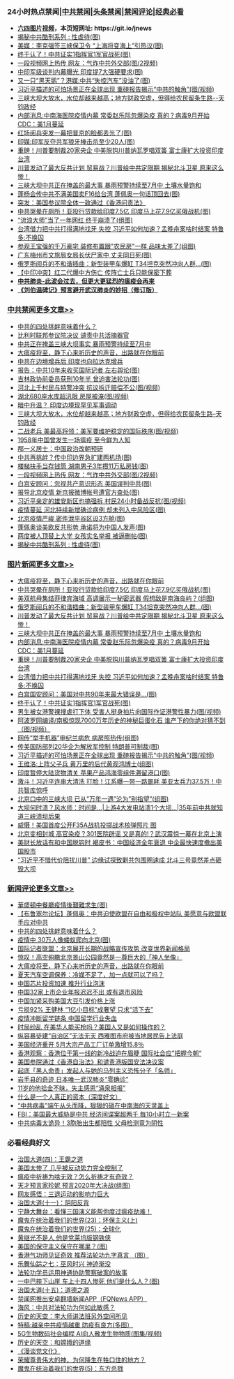 <div id="tt">
<h3>24小时热点禁闻|<a href="#%E4%B8%AD%E5%85%B1%E7%A6%81%E9%97%BB%E6%9B%B4%E5%A4%9A%E6%96%87%E7%AB%A0">中共禁闻</a>|<a href="#%E5%9B%BE%E7%89%87%E6%96%B0%E9%97%BB%E6%9B%B4%E5%A4%9A%E6%96%87%E7%AB%A0">头条禁闻</a>|<a href="#%E6%96%B0%E9%97%BB%E8%AF%84%E8%AE%BA%E6%9B%B4%E5%A4%9A%E6%96%87%E7%AB%A0">禁闻评论|<a href="#%E5%BF%85%E7%9C%8B%E7%BB%8F%E5%85%B8%E5%A5%BD%E6%96%87">经典必看</a></h3>
<ul>
<li><b><a href="http://d1.bdrive.tk/64.mp4" target="_blank">六四图片视频</a>，本页短网址: https://git.io/jnews</b></li>
<li><a href="https://github.com/fqnews/bnews/blob/master/cbnews/20200625/1350277.md">揭秘中共酷刑系列 : 性虐待(图)</a></li>
<li><a href="https://github.com/fqnews/bnews/blob/master/cbnews/20200625/1350259.md">美媒：李克强签三峡保卫令 “上海将变海上”引热议(图)</a></li>
<li><a href="https://github.com/fqnews/bnews/blob/master/topimagenews/20200625/1350354.md">终于认了！中共证实1指挥官1军官战死(图)</a></li>
<li><a href="https://github.com/fqnews/bnews/blob/master/cbnews/20200625/1350393.md">一段视频网上热传 网友：气炸中共外交部(图/2视频)</a></li>
<li><a href="https://github.com/fqnews/bnews/blob/master/cbnews/20200625/1350180.md">中印军级谈判内幕曝光 印度提7大强硬要求(图)</a></li>
<li><a href="https://github.com/fqnews/bnews/blob/master/cbnews/20200625/1350260.md">又一只“黑天鹅”？港媒:中共“失控汽车”没油了(图)</a></li>
<li><a href="https://github.com/fqnews/bnews/blob/master/topimagenews/20200625/1350233.md">习近平描述的可怕场景正在全球出现 重磅报告揭示“中共的触角”(图/视频)</a></li>
<li><a href="https://github.com/fqnews/bnews/blob/master/cbnews/20200625/1350420.md">三峡大坝大放水，水位却越来越高；地方财政空虚，但得给农民留条生路--天钧政经</a></li>
<li><a href="https://github.com/fqnews/bnews/blob/master/topimagenews/20200625/1350451.md">内部消息:中南海医院疫情内幕 常委赵乐际忽爆染疫 真的？病毒9月开始 CDC：美1月蔓延</a></li>
<li><a href="https://github.com/fqnews/bnews/blob/master/comments/20200625/1350434.md">红场阅兵突发一幕把普京的脸都丢光了(图)</a></li>
<li><a href="https://github.com/fqnews/bnews/blob/master/cbnews/20200625/1350229.md">印媒:印军反夺共军狼牙棒击杀至少20人(图)</a></li>
<li><a href="https://github.com/fqnews/bnews/blob/master/topimagenews/20200625/1350392.md">重磅！川普要制裁20家央企 中美脱钩川普纳瓦罗唱双簧 富士康扩大投资印度台湾</a></li>
<li><a href="https://github.com/fqnews/bnews/blob/master/topimagenews/20200625/1350485.md">川普发动了最大反共计划 贸易战？川普给中共定限期 揭秘北斗卫星 原来这么惨！</a></li>
<li><a href="https://github.com/fqnews/bnews/blob/master/topimagenews/20200625/1350464.md">三峡大坝中共正在掩盖的最大事 暴雨预警持续至7月中 土壤水量饱和</a></li>
<li><a href="https://github.com/fqnews/bnews/blob/master/cnnews/hknews/20200625/1350290.md">蓬杨会传中共不满美国卖F16给台湾 蓬佩奥一句话顶回去(图)</a></li>
<li><a href="https://github.com/fqnews/bnews/blob/master/headline/20200626/1350543.md">突发：美国参议院全体一致通过《香港问责法》</a></li>
<li><a href="https://github.com/fqnews/bnews/blob/master/topimagenews/20200625/1350524.md">中共哭晕在厕所！亚投行贷款给印度7.5亿 印度马上花7.9亿买俄战机(图)</a></li>
<li><a href="https://github.com/fqnews/bnews/blob/master/cnnews/20200625/1350305.md">“流浪大师”当了一年网红 终于崩溃了(组图)</a></li>
<li><a href="https://github.com/fqnews/bnews/blob/master/topimagenews/20200625/1350378.md">台湾借力把中共打得满地找牙 失控 习近平如何加速？孟晚舟案啥时结案 特鲁多:不换囚</a></li>
<li><a href="https://github.com/fqnews/bnews/blob/master/yule/20200626/1350541.md">参观王宝强的千万豪宅 装修布置跟"农民房"一样 品味太差了(组图)</a></li>
<li><a href="https://github.com/fqnews/bnews/blob/master/cbnews/20200625/1350221.md">广东梅州市文旅局女局长伏尸家中 丈夫同日死(图)</a></li>
<li><a href="https://github.com/fqnews/bnews/blob/master/topimagenews/20200625/1350506.md">俄罗斯阅兵的不和谐插曲：新型装甲车爆缸 T34坦克突然冲向人群...(图)</a></li>
<li><a href="https://github.com/fqnews/bnews/blob/master/comments/20200625/1350449.md">【中印冲突】红二代爆中方伤亡 传阵亡士兵只能保密下葬</a></li>
<li><b><a href="https://github.com/fqnews/bnews/blob/master/comments/20200211/1275071.md" target="_blank">中共肺炎-此波会过去，但更大更猛烈的瘟疫会再来</a></b></li>
<li><b><a href="https://github.com/fqnews/bnews/blob/master/comments/20200207/1272816.md" target="_blank">《刘伯温碑记》预言避开武汉肺炎的妙招（修订版）</a></b></li>
</ul>
</div>

<div class="catlist">
<h3><a href="https://github.com/fqnews/bnews/blob/master/cbnews/" target="_blank">中共禁闻</a><span><a href="https://github.com/fqnews/bnews/blob/master/cbnews/" target="_blank" rel="nofollow">更多文章>></a></span></h3>
<ul>
<li><a href="https://github.com/fqnews/bnews/blob/master/comments/20200626/783193.md" target="_blank">中共的四处挑衅意味着什么？</a></li>
<li><a href="https://github.com/fqnews/bnews/blob/master/cbnews/20200626/1350460.md" target="_blank">比利时联邦参议院决议 谴责中共活摘器官</a></li>
<li><a href="https://github.com/fqnews/bnews/blob/master/cbnews/20200626/1350505.md" target="_blank">中共正在掩盖三峡大坝事实 暴雨预警持续至7月中</a></li>
<li><a href="https://github.com/fqnews/bnews/blob/master/comments/20200626/1350540.md" target="_blank">大瘟疫将至，静下心来听历史的声音，出路就在你眼前</a></li>
<li><a href="https://github.com/fqnews/bnews/blob/master/cbnews/20200626/1350627.md" target="_blank">中共在边境增兵后 印度也向拉达克增兵</a></li>
<li><a href="https://github.com/fqnews/bnews/blob/master/cbnews/20200626/1350583.md" target="_blank">报告：中共10年来收买国际记者 左右舆论(图)</a></li>
<li><a href="https://github.com/fqnews/bnews/blob/master/cbnews/20200626/1350582.md" target="_blank">吉林政协前委员获刑10年半 曾迫害法轮功(图)</a></li>
<li><a href="https://github.com/fqnews/bnews/blob/master/cbnews/20200626/1350576.md" target="_blank">河北上千村民与特警冲突 抗议拆迁赔偿不公(图/视频)</a></li>
<li><a href="https://github.com/fqnews/bnews/blob/master/cbnews/20200626/1350575.md" target="_blank">湖北680座水库超汛限 房屋被淹(图/视频)</a></li>
<li><a href="https://github.com/fqnews/bnews/blob/master/cbnews/20200625/1350489.md" target="_blank">暗中升温？ 印度边境现罕见军事调动</a></li>
<li><a href="https://github.com/fqnews/bnews/blob/master/cbnews/20200625/1350420.md" target="_blank">三峡大坝大放水，水位却越来越高；地方财政空虚，但得给农民留条生路&#8211;天钧政经</a></li>
<li><a href="https://github.com/fqnews/bnews/blob/master/cbnews/20200625/1350409.md" target="_blank">二战老兵 美最高将领：美军要维护稳定的国际秩序(图/视频)</a></li>
<li><a href="https://github.com/fqnews/bnews/blob/master/cbnews/20200625/1346850.md" target="_blank">1958年中国曾发生一场瘟疫 至今鲜为人知</a></li>
<li><a href="https://github.com/fqnews/bnews/blob/master/comments/20200625/1349659.md" target="_blank">邴一义居士：中国政治改朝预研</a></li>
<li><a href="https://github.com/fqnews/bnews/blob/master/cbnews/20200625/1350395.md" target="_blank">中共再挑衅？传中印边界急扩建两机场(图)</a></li>
<li><a href="https://github.com/fqnews/bnews/blob/master/cbnews/20200625/1350394.md" target="_blank">楼梯扶手当存钱筒 湖南男子3年攒11万私房钱(图)</a></li>
<li><a href="https://github.com/fqnews/bnews/blob/master/cbnews/20200625/1350393.md" target="_blank">一段视频网上热传 网友：气炸中共外交部(图/2视频)</a></li>
<li><a href="https://github.com/fqnews/bnews/blob/master/cbnews/20200625/1350372.md" target="_blank">白宫安顾问：忽视共产意识形态 美国误判中共(图)</a></li>
<li><a href="https://github.com/fqnews/bnews/blob/master/cbnews/20200625/1350364.md" target="_blank">报导北京疫情 新京报微博帐号遭官方查处(图)</a></li>
<li><a href="https://github.com/fqnews/bnews/blob/master/cbnews/20200625/1350337.md" target="_blank">习近平亲定的雄安新区也搞强拆 村民24小时备战反抗(图/视频)</a></li>
<li><a href="https://github.com/fqnews/bnews/blob/master/cbnews/20200625/1350313.md" target="_blank">疫情蔓延 河北持续新增确诊病例 却未列入中风险区(图)</a></li>
<li><a href="https://github.com/fqnews/bnews/blob/master/cbnews/20200625/1350309.md" target="_blank">北京疫情严峻 密件泄平谷区设3方舱(图)</a></li>
<li><a href="https://github.com/fqnews/bnews/blob/master/cbnews/20200625/1350279.md" target="_blank">蓬佩奥谈美欧反共形势 承诺将为中国人发声(图)</a></li>
<li><a href="https://github.com/fqnews/bnews/blob/master/cbnews/20200625/1350278.md" target="_blank">两度被人顶替上大学 女孩实名举报 被逼删帖(图)</a></li>
<li><a href="https://github.com/fqnews/bnews/blob/master/cbnews/20200625/1350277.md" target="_blank">揭秘中共酷刑系列 : 性虐待(图)</a></li>

</ul>
</div>
<div class="catlist">
<h3><a href="https://github.com/fqnews/bnews/blob/master/topimagenews/" target="_blank">图片新闻</a><span><a href="https://github.com/fqnews/bnews/blob/master/topimagenews/" target="_blank" rel="nofollow">更多文章>></a></span></h3>
<ul>
<li><a href="https://github.com/fqnews/bnews/blob/master/comments/20200626/1350540.md" target="_blank">大瘟疫将至，静下心来听历史的声音，出路就在你眼前</a></li>
<li><a href="https://github.com/fqnews/bnews/blob/master/topimagenews/20200625/1350524.md" target="_blank">中共哭晕在厕所！亚投行贷款给印度7.5亿 印度马上花7.9亿买俄战机(图)</a></li>
<li><a href="https://github.com/fqnews/bnews/blob/master/topimagenews/20200625/1350513.md" target="_blank">美双航母集结菲律宾海域 高调展示一秘密武器 假想敌是南海岛屿？(组图)</a></li>
<li><a href="https://github.com/fqnews/bnews/blob/master/topimagenews/20200625/1350506.md" target="_blank">俄罗斯阅兵的不和谐插曲：新型装甲车爆缸 T34坦克突然冲向人群&#8230;(图)</a></li>
<li><a href="https://github.com/fqnews/bnews/blob/master/topimagenews/20200625/1350485.md" target="_blank">川普发动了最大反共计划 贸易战？川普给中共定限期 揭秘北斗卫星 原来这么惨！</a></li>
<li><a href="https://github.com/fqnews/bnews/blob/master/topimagenews/20200625/1350464.md" target="_blank">三峡大坝中共正在掩盖的最大事 暴雨预警持续至7月中 土壤水量饱和</a></li>
<li><a href="https://github.com/fqnews/bnews/blob/master/topimagenews/20200625/1350451.md" target="_blank">内部消息:中南海医院疫情内幕 常委赵乐际忽爆染疫 真的？病毒9月开始 CDC：美1月蔓延</a></li>
<li><a href="https://github.com/fqnews/bnews/blob/master/topimagenews/20200625/1350392.md" target="_blank">重磅！川普要制裁20家央企 中美脱钩川普纳瓦罗唱双簧 富士康扩大投资印度台湾</a></li>
<li><a href="https://github.com/fqnews/bnews/blob/master/topimagenews/20200625/1350378.md" target="_blank">台湾借力把中共打得满地找牙 失控 习近平如何加速？孟晚舟案啥时结案 特鲁多:不换囚</a></li>
<li><a href="https://github.com/fqnews/bnews/blob/master/topimagenews/20200625/1350377.md" target="_blank">白宫国安顾问：美国对中共90年来最大错误是…(图)</a></li>
<li><a href="https://github.com/fqnews/bnews/blob/master/topimagenews/20200625/1350354.md" target="_blank">终于认了！中共证实1指挥官1军官战死(图)</a></li>
<li><a href="https://github.com/fqnews/bnews/blob/master/topimagenews/20200625/1350353.md" target="_blank">男生被女港警裸搜虐打下体 受害人挺身拍片向国际作证港警性暴力(图/视频)</a></li>
<li><a href="https://github.com/fqnews/bnews/blob/master/topimagenews/20200625/1350348.md" target="_blank">阿波罗网编译/南极惊现7000万年历史的神秘巨蛋化石 谁产下的你绝对猜不到（图/视频）</a></li>
<li><a href="https://github.com/fqnews/bnews/blob/master/topimagenews/20200625/1350248.md" target="_blank">网传“举手机器”申纪兰病危 病房照热传(组图)</a></li>
<li><a href="https://github.com/fqnews/bnews/blob/master/topimagenews/20200625/1350247.md" target="_blank">传美国防部列20华企为解放军控制 特朗普可制裁(图)</a></li>
<li><a href="https://github.com/fqnews/bnews/blob/master/topimagenews/20200625/1350233.md" target="_blank">习近平描述的可怕场景正在全球出现 重磅报告揭示“中共的触角”(图/视频)</a></li>
<li><a href="https://github.com/fqnews/bnews/blob/master/topimagenews/20200625/1350118.md" target="_blank">王维洛:上阵父子兵 黄万里的后代黄观鸿博士(组图)</a></li>
<li><a href="https://github.com/fqnews/bnews/blob/master/topimagenews/20200625/1350030.md" target="_blank">印度暂停大陆货物清关 苹果产品鸿海零组件滞留港口(图)</a></li>
<li><a href="https://github.com/fqnews/bnews/blob/master/topimagenews/20200624/1349993.md" target="_blank">激斗！习近平连串大清洗 打脸！江系曝一带一路噩耗 美亚太兵力37.5万！中共智库惊呼</a></li>
<li><a href="https://github.com/fqnews/bnews/blob/master/topimagenews/20200624/1349974.md" target="_blank">北京口中的三峡大坝 已从&#8221;万年一遇&#8221;沦为&#8221;别指望&#8221;(组图)</a></li>
<li><a href="https://github.com/fqnews/bnews/blob/master/topimagenews/20200624/1349948.md" target="_blank">大坝何时溃？风水师：时间是…|上游4大发电站溃1个大坝&#8230;|35年前中共就知道三峡溃坝后果</a></li>
<li><a href="https://github.com/fqnews/bnews/blob/master/topimagenews/20200624/1349927.md" target="_blank">威慑！美国首度公开F35A战机投掷战术核弹照片 图</a></li>
<li><a href="https://github.com/fqnews/bnews/blob/master/topimagenews/20200624/1349926.md" target="_blank">北京变相封城 高官染疫？301医院辟谣 又是真的!？武汉震惊一幕在北京上演</a></li>
<li><a href="https://github.com/fqnews/bnews/blob/master/topimagenews/20200624/1349821.md" target="_blank">美财长放话有和中国脱钩时 褐皮书：中国经济全年衰退 中企最快速度撤出美国股市</a></li>
<li><a href="https://github.com/fqnews/bnews/blob/master/topimagenews/20200624/1349806.md" target="_blank">“习近平不惜代价阻扰川普” 边缘试探致剿共包围圈速成 北斗三号竟然差点砸毁大坝</a></li>

</ul>
</div>
<div class="catlist">
<h3><a href="https://github.com/fqnews/bnews/blob/master/comments/" target="_blank">新闻评论</a><span><a href="https://github.com/fqnews/bnews/blob/master/comments/" target="_blank" rel="nofollow">更多文章>></a></span></h3>
<ul>
<li><a href="https://github.com/fqnews/bnews/blob/master/comments/20200626/1350657.md" target="_blank">華盛頓中餐廳疫情後艱難求生(图)</a></li>
<li><a href="https://github.com/fqnews/bnews/blob/master/comments/20200626/1350654.md" target="_blank">【布鲁塞尔论坛】蓬佩奥：中共迫使欧盟在自由和极权中站队 美愿意与欧盟联手应对中共</a></li>
<li><a href="https://github.com/fqnews/bnews/blob/master/comments/20200626/783193.md" target="_blank">中共的四处挑衅意味着什么？</a></li>
<li><a href="https://github.com/fqnews/bnews/blob/master/comments/20200626/1350650.md" target="_blank">疫情中 30万人像蝼蚁爬向北京(图)</a></li>
<li><a href="https://github.com/fqnews/bnews/blob/master/comments/20200626/1350645.md" target="_blank">国际记者联盟：北京展开长期的战略宣传攻势 改变世界新闻格局</a></li>
<li><a href="https://github.com/fqnews/bnews/blob/master/comments/20200626/1350644.md" target="_blank">惊叹！高空俯瞰北京景山公园竟然是一尊巨大的「神人坐像」</a></li>
<li><a href="https://github.com/fqnews/bnews/blob/master/comments/20200626/1350540.md" target="_blank">大瘟疫将至，静下心来听历史的声音，出路就在你眼前</a></li>
<li><a href="https://github.com/fqnews/bnews/blob/master/comments/20200626/1350637.md" target="_blank">夏天汽车空调保养：冷媒不足了，加一点就可以了吗？</a></li>
<li><a href="https://github.com/fqnews/bnews/blob/master/comments/20200626/1350626.md" target="_blank">中国芯片投资加速 推升行业泡沫</a></li>
<li><a href="https://github.com/fqnews/bnews/blob/master/comments/20200626/1350625.md" target="_blank">中国32家上市企业年报迟迟不出 或有退市风险</a></li>
<li><a href="https://github.com/fqnews/bnews/blob/master/comments/20200626/1350622.md" target="_blank">中国加紧采购美国大豆引发价格上涨</a></li>
<li><a href="https://github.com/fqnews/bnews/blob/master/comments/20200626/1350621.md" target="_blank">亏损92% 王健林 “1亿小目标”成奢望 只求“活下去”</a></li>
<li><a href="https://github.com/fqnews/bnews/blob/master/comments/20200626/1350620.md" target="_blank">疫情冲断留学链条 中国留学行业失血</a></li>
<li><a href="https://github.com/fqnews/bnews/blob/master/comments/20200626/1350619.md" target="_blank">时局纷乱 在美华人能买枪吗？美国人又是如何操作的？</a></li>
<li><a href="https://github.com/fqnews/bnews/blob/master/comments/20200626/1350618.md" target="_blank">纵容暴徒建“自治区”无法无天 西雅图市府被当地居民告上法庭</a></li>
<li><a href="https://github.com/fqnews/bnews/blob/master/comments/20200626/1350617.md" target="_blank">美国经济重开 5月大宗产品工厂订单激增15.8％</a></li>
<li><a href="https://github.com/fqnews/bnews/blob/master/comments/20200626/1350614.md" target="_blank">香港观察：香港位于第一线的新冷战迫在眉睫   国际社会应”把握今朝“</a></li>
<li><a href="https://github.com/fqnews/bnews/blob/master/comments/20200626/1350606.md" target="_blank">美国参院通过《香港自治法》和谴责港版国安法决议案</a></li>
<li><a href="https://github.com/fqnews/bnews/blob/master/comments/20200626/1350605.md" target="_blank">起底「黑人命贵」发起人与她的马列主义恐怖分子「名师」</a></li>
<li><a href="https://github.com/fqnews/bnews/blob/master/comments/20200626/1350598.md" target="_blank">岩手县的奇迹 日本唯一武汉肺炎“零确诊”</a></li>
<li><a href="https://github.com/fqnews/bnews/blob/master/comments/20200626/1350592.md" target="_blank">11岁的他拾金不昧，失主感恩“涌泉相报”</a></li>
<li><a href="https://github.com/fqnews/bnews/blob/master/comments/20200626/1350591.md" target="_blank">什么是一个人真正的资本（深度好文）</a></li>
<li><a href="https://github.com/fqnews/bnews/blob/master/comments/20200626/1350590.md" target="_blank">“中共病毒”端午从头而降，狠狠的砸在中南海的天灵盖上</a></li>
<li><a href="https://github.com/fqnews/bnews/blob/master/comments/20200626/1350578.md" target="_blank">FBI：美国最大威胁是中共 经济间谍案超两千 每10小时立一新案</a></li>
<li><a href="https://github.com/fqnews/bnews/blob/master/comments/20200626/1350577.md" target="_blank">中共病毒太诡异！3胞胎出生都阳性  父母检测竟为阴性</a></li>

</ul>
</div>

<div class="catlist">
<h3>必看经典好文</h3>
<ul>
<li><a href="https://github.com/fqnews/bnews/blob/master/cbnews/20180310/912637.md" target="_blank">治国大道(四)：王霸之道</a></li>
<li><a href="https://github.com/fqnews/bnews/blob/master/comments/20200624/1349702.md" target="_blank">美国太惨了 几乎被反动势力完全控制了</a></li>
<li><a href="https://github.com/fqnews/bnews/blob/master/comments/20200502/1322275.md" target="_blank">瘟疫中祈祷为啥无效？怎么祈祷才有奇效？</a></li>
<li><a href="https://github.com/fqnews/bnews/blob/master/topimagenews/20200513/1327828.md" target="_blank">天才预言家珍妮 预言2020年大决战(组图)</a></li>
<li><a href="https://github.com/fqnews/bnews/blob/master/cbnews/20200126/1265515.md" target="_blank">网友感悟：三退运动的影响力巨大</a></li>
<li><a href="https://github.com/fqnews/bnews/blob/master/cbnews/20180317/915893.md" target="_blank">治国大道(十一)：阴阳反背</a></li>
<li><a href="https://github.com/fqnews/bnews/blob/master/comments/20200527/1273654.md" target="_blank">宁静大舞台：看懂三国演义能帮你度过瘟疫劫难！</a></li>
<li><a href="https://github.com/fqnews/bnews/blob/master/ssgc/20180904/993719.md" target="_blank">魔鬼在统治着我们的世界(23)：环保主义(上)</a></li>
<li><a href="https://github.com/fqnews/bnews/blob/master/comments/20181017/1014654.md" target="_blank">魔鬼在统治着我们的世界(25)：全球化</a></li>
<li><a href="https://github.com/fqnews/bnews/blob/master/lifebaike/20190522/1131765.md" target="_blank">黄继光不是人 他是党莱坞版钢铁侠</a></li>
<li><a href="https://github.com/fqnews/bnews/blob/master/lifebaike/20200520/1331379.md" target="_blank">美国的保守主义保守在哪里？(图)</a></li>
<li><a href="https://github.com/fqnews/bnews/blob/master/comments/20200517/1330064.md" target="_blank">香港气功师见证奇效 推荐法轮功九字真言 （图）</a></li>
<li><a href="https://github.com/fqnews/bnews/blob/master/tculture/20190101/792550.md" target="_blank">乐舞仙踪之七：巫风时兴 神迹渐没</a></li>
<li><a href="https://github.com/fqnews/bnews/blob/master/cbnews/20170626/780479.md" target="_blank">法轮功学员运用神通协助警察破案的故事</a></li>
<li><a href="https://github.com/fqnews/bnews/blob/master/cbnews/20200611/1343057.md" target="_blank">一中巴摔下山崖 车上十四人惨死 他们是什么人？(图)</a></li>
<li><a href="https://github.com/fqnews/bnews/blob/master/topimagenews/20180322/917868.md" target="_blank">治国大道(十五)：道德之源</a></li>
<li><a href="https://github.com/fqnews/bnews/blob/master/comments/20200503/1322531.md" target="_blank">禁闻网推出安卓翻墙新闻APP（FQNews APP）</a></li>
<li><a href="https://github.com/fqnews/bnews/blob/master/comments/20191218/1228234.md" target="_blank">海风：中共对法轮功为何如此敏感？</a></li>
<li><a href="https://github.com/fqnews/bnews/blob/master/tculture/20121025/73064.md" target="_blank">历史的天空：李大师讲法班另外空间所见</a></li>
<li><a href="https://github.com/fqnews/bnews/blob/master/ccpdope/20200425/1319297.md" target="_blank">特稿:越亲中共疫情越重 防疫有良方(多图）</a></li>
<li><a href="https://github.com/fqnews/bnews/blob/master/topimagenews/20200527/1335347.md" target="_blank">5G生物数码社会编程 AI向人散发生物物质(图集/视频)</a></li>
<li><a href="https://github.com/fqnews/bnews/blob/master/cbnews/20190219/1083302.md" target="_blank">历史的天空：和嫦娥的道缘</a></li>
<li><a href="https://github.com/fqnews/bnews/blob/master/comments/20200521/783167.md" target="_blank">《漫谈党文化》</a></li>
<li><a href="https://github.com/fqnews/bnews/blob/master/comments/20200618/1346830.md" target="_blank">荣耀尊贵伟大的神，为何降生在牲口住的地方？</a></li>
<li><a href="https://github.com/fqnews/bnews/blob/master/topimagenews/20180524/946967.md" target="_blank">魔鬼在统治着我们的世界(5)：东方杀戮</a></li>

</ul>
</div>